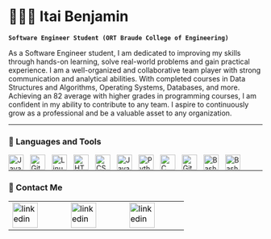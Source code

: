 
# 👨🏻‍💻 Itai Benjamin

**`Software Engineer Student (ORT Braude College of Engineering)`**

As a Software Engineer student, I am dedicated to improving my skills through hands-on learning, solve real-world problems and gain practical experience. I am a well-organized and collaborative team player with strong communication and analytical abilities. With completed courses in Data Structures and Algorithms, Operating Systems, Databases, and more. Achieving an 82 average with higher grades in programming courses, I am confident in my ability to contribute to any team. I aspire to continuously grow as a professional and be a valuable asset to any organization.


---

### 🧰 Languages and Tools

<img align="left" alt="Java" width="30px" style="padding-right:10px;" src="https://cdn.jsdelivr.net/gh/devicons/devicon/icons/java/java-original.svg"/>
<img align="left" alt="Git" width="30px" style="padding-right:10px;" src="https://cdn.jsdelivr.net/gh/devicons/devicon/icons/git/git-original.svg" />
<img align="left" alt="Linux" width="30px" style="padding-right:10px;" src="https://cdn.jsdelivr.net/gh/devicons/devicon/icons/linux/linux-original.svg" />
<img align="left" alt="HTML" width="30px" style="padding-right:10px;" src="https://cdn.jsdelivr.net/gh/devicons/devicon/icons/html5/html5-plain.svg" />
<img align="left" alt="CSS" width="30px" style="padding-right:10px;" src="https://cdn.jsdelivr.net/gh/devicons/devicon/icons/css3/css3-plain.svg" />
<img align="left" alt="JavaScript" width="30px" style="padding-right:10px;" src="https://cdn.jsdelivr.net/gh/devicons/devicon/icons/javascript/javascript-plain.svg" />
<img align="left" alt="Python" width="30px" style="padding-right:10px;" src="https://cdn.jsdelivr.net/gh/devicons/devicon/icons/python/python-plain.svg" />
<img align="left" alt="C" width="30px" style="padding-right:10px;" src="https://cdn.jsdelivr.net/gh/devicons/devicon/icons/c/c-original.svg"/>
<img align="left" alt="GitHub" width="30px" style="padding-right:10px;" src="https://cdn.jsdelivr.net/gh/devicons/devicon/icons/github/github-original.svg" />
<img align="left" alt="Bash" width="30px" style="padding-right:10px;" src="https://cdn.jsdelivr.net/gh/devicons/devicon/icons/mysql/mysql-original-wordmark.svg" />
<img align="left" alt="Bash" width="30px" style="padding-right:10px;" src="https://cdn.jsdelivr.net/gh/devicons/devicon/icons/vim/vim-original.svg" />
          
<br />

---

### 📧 Contact Me
          
<div align="center">
<table style="margin-left: auto; margin-right: auto;">

  <tr><td>
<a href="https://linkedin.com/in/itai-benjamin-66696b250" style="color:black;">
<img align="center" alt="linkedin" width="50px" style="padding-right:50px;" src="https://cdn.jsdelivr.net/gh/devicons/devicon/icons/linkedin/linkedin-original.svg" /> 
 </a>
  </td>        

  <td>
<a href="mailto:itaibenjy@gmail.com" style="color:black;">
<img align="center" alt="linkedin" width="50px" style="padding-right:50px;" src="https://www.svgrepo.com/show/303161/gmail-icon-logo.svg" /> 
 </a>
  </td>       
  
  <td>
<a href="Itai Benjamin Resume.pdf" style="color:black">
<img align="center" alt="linkedin" width="50px" style="padding-right:50px;" src="https://www.svgrepo.com/show/262744/curriculum-vitae-portfolio.svg" /> 
</a>
  </td></tr>
</table>
</div>
